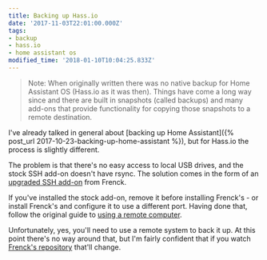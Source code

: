 ```yaml
---
title: Backing up Hass.io
date: '2017-11-03T22:01:00.000Z'
tags:
- backup
- hass.io
- home assistant os
modified_time: '2018-01-10T10:04:25.833Z'
---
```


> Note: When originally written there was no native backup for Home Assistant OS (Hass.io as it was then). Things have come a long way since and there are built in snapshots (called backups) and many add-ons that provide functionality for copying those snapshots to a remote destination.

I've already talked in general about [backing up Home Assistant]({% post_url 2017-10-23-backing-up-home-assistant %}), but for Hass.io the process is slightly different.  
  
The problem is that there's no easy access to local USB drives, and the stock SSH add-on doesn't have rsync. The solution comes in the form of an [upgraded SSH add-on](https://github.com/hassio-addons/repository) from Frenck.  
  
If you've installed the stock add-on, remove it before installing Frenck's - or install Frenck's and configure it to use a different port. Having done that, follow the original guide to [using a remote computer](/backup-up-home-assistant/).  
  
Unfortunately, yes, you'll need to use a remote system to back it up. At this point there's no way around that, but I'm fairly confident that if you watch [Frenck's repository](https://github.com/hassio-addons/repository) that'll change.
